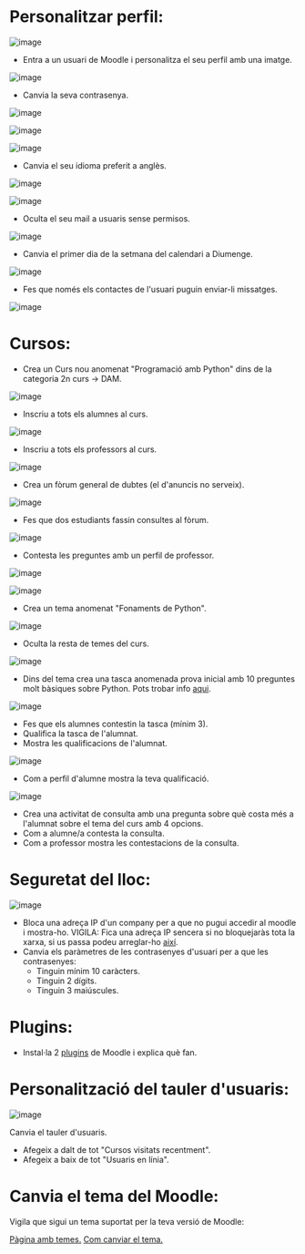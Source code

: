 # Personalitzar perfil:

![image](https://user-images.githubusercontent.com/110727546/207070729-91000a9b-782a-43ed-8f50-344d9db3ad3f.png)

- Entra a un usuari de Moodle i personalitza el seu perfil amb una imatge.

![image](https://user-images.githubusercontent.com/104194787/212111165-c77a1c8a-4782-40bd-ba56-69e9426fe292.png)

- Canvia la seva contrasenya.

![image](https://user-images.githubusercontent.com/104194787/212111597-1314ba67-d23e-4522-a164-35fcd18e3930.png)

![image](https://user-images.githubusercontent.com/104194787/212111684-64ead846-6727-4214-8bd2-db0280acda4c.png)

![image](https://user-images.githubusercontent.com/104194787/212111874-59bc0592-fc57-4d3d-abed-f87dd86326f8.png)

- Canvia el seu idioma preferit a anglès.

![image](https://user-images.githubusercontent.com/104194787/212112285-4a6c05a4-eeb1-4147-96f7-e18ba6cc174a.png)

![image](https://user-images.githubusercontent.com/104194787/212112353-7ab0b11b-1162-4fe5-86b7-8375c7bfa781.png)

- Oculta el seu mail a usuaris sense permisos.

![image](https://user-images.githubusercontent.com/104194787/213483795-5ff4a782-fc32-4a39-981d-9b7efadb54ae.png)

- Canvia el primer dia de la setmana del calendari a Diumenge.

![image](https://user-images.githubusercontent.com/104194787/213484021-a669d637-a630-468e-9825-9007fbdd984a.png)

- Fes que només els contactes de l'usuari puguin enviar-li missatges.

![image](https://user-images.githubusercontent.com/104194787/213484144-1b35bab2-a724-47c5-92bb-c50029ec52aa.png)

# Cursos:

- Crea un Curs nou anomenat "Programació amb Python" dins de la categoria 2n curs -> DAM.

![image](https://user-images.githubusercontent.com/104194787/213484626-e34eeecd-bc42-4f01-b626-07733e4ac754.png)

- Inscriu a tots els alumnes al curs.

![image](https://user-images.githubusercontent.com/104194787/213484785-8837e4e8-ac2a-42e4-9090-abde2114027d.png)

- Inscriu a tots els professors al curs.

![image](https://user-images.githubusercontent.com/104194787/213484902-6f137f58-b059-4c27-975a-a4789336a747.png)

- Crea un fòrum general de dubtes (el d'anuncis no serveix).

![image](https://user-images.githubusercontent.com/104194787/213486415-ea752b7d-6a4a-410c-8935-7bcce0daaf72.png)

- Fes que dos estudiants fassin consultes al fòrum.

![image](https://user-images.githubusercontent.com/104194787/213487198-b1f0e21c-54f9-40c4-93a0-1e5bb29911c6.png)

- Contesta les preguntes amb un perfil de professor.

![image](https://user-images.githubusercontent.com/104194787/213488182-d59dc2e6-02a3-4733-8b05-ab3758594386.png)

![image](https://user-images.githubusercontent.com/104194787/213488382-d7e94adb-6e42-434c-91a5-a591dc57e014.png)

- Crea un tema anomenat "Fonaments de Python".

![image](https://user-images.githubusercontent.com/104194787/213489307-a2203402-7243-42ff-98d3-1a6bc4d1fbe3.png)

- Oculta la resta de temes del curs.

![image](https://user-images.githubusercontent.com/104194787/213489757-59c32499-3f76-4b4d-9690-c6a359196b9f.png)

- Dins del tema crea una tasca anomenada prova inicial amb 10 preguntes molt bàsiques sobre Python. Pots trobar info [aqui](https://www.w3schools.com/python/).

![image](https://user-images.githubusercontent.com/104194787/213744363-7894f5f3-0016-4b35-afb5-09e06ac8ffcc.png)

- Fes que els alumnes contestin la tasca (mínim 3).
- Qualifica la tasca de l'alumnat.
- Mostra les qualificacions de l'alumnat.

![image](https://user-images.githubusercontent.com/104194787/213747543-f0d6e0ff-623e-46d6-ad90-10dbcf699cd3.png)

- Com a perfil d'alumne mostra la teva qualificació.

![image](https://user-images.githubusercontent.com/104194787/213747632-cc3bc179-78a9-4c02-bd1b-2f7e538e298f.png)

- Crea una activitat de consulta amb una pregunta sobre què costa més a l'alumnat sobre el tema del curs amb 4 opcions.
- Com a alumne/a contesta la consulta.
- Com a professor mostra les contestacions de la consulta.

# Seguretat del lloc:

![image](https://user-images.githubusercontent.com/110727546/207085138-c3cbcb81-edee-45a1-8b11-daf20093e56d.png)


- Bloca una adreça IP d'un company per a que no pugui accedir al moodle i mostra-ho. VIGILA: Fica una adreça IP sencera si no bloquejaràs tota la xarxa, si us passa podeu arreglar-ho [així](https://moodle.org/mod/forum/discuss.php?d=323745).
- Canvia els paràmetres de les contrasenyes d'usuari per a que les contrasenyes:
  - Tinguin mínim 10 caràcters.
  - Tinguin 2 dígits.
  - Tinguin 3 maiúscules.

# Plugins:

- Instal·la 2 [plugins](https://moodle.org/plugins/) de Moodle i explica què fan.

# Personalització del tauler d'usuaris:

![image](https://user-images.githubusercontent.com/110727546/207088651-6131a2b1-20c7-4a9f-b50a-317295ce70f1.png)

Canvia el tauler d'usuaris.

- Afegeix a dalt de tot "Cursos visitats recentment".
- Afegeix a baix de tot "Usuaris en línia".

# Canvia el tema del Moodle:

Vigila que sigui un tema suportat per la teva versió de Moodle:

[Pàgina amb temes.](https://moodle.org/plugins/browse.php?list=category&id=3)
[Com canviar el tema.](https://docs.moodle.org/24/en/Installing_a_new_theme)


